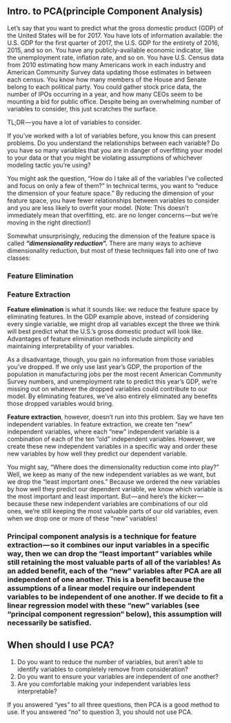 ## Intro. to PCA(principle Component Analysis)
Let’s say that you want to predict what the gross domestic product (GDP) of the United States will be for 2017. You have lots of information available: the U.S. GDP for the first quarter of 2017, the U.S. GDP for the entirety of 2016, 2015, and so on. You have any publicly-available economic indicator, like the unemployment rate, inflation rate, and so on. You have U.S. Census data from 2010 estimating how many Americans work in each industry and American Community Survey data updating those estimates in between each census. You know how many members of the House and Senate belong to each political party. You could gather stock price data, the number of IPOs occurring in a year, and how many CEOs seem to be mounting a bid for public office. Despite being an overwhelming number of variables to consider, this just scratches the surface.

TL;DR — you have a lot of variables to consider.

If you’ve worked with a lot of variables before, you know this can present problems. Do you understand the relationships between each variable? Do you have so many variables that you are in danger of overfitting your model to your data or that you might be violating assumptions of whichever modeling tactic you’re using?

You might ask the question, “How do I take all of the variables I’ve collected and focus on only a few of them?” In technical terms, you want to “reduce the dimension of your feature space.” By reducing the dimension of your feature space, you have fewer relationships between variables to consider and you are less likely to overfit your model. (Note: This doesn’t immediately mean that overfitting, etc. are no longer concerns — but we’re moving in the right direction!)

Somewhat unsurprisingly, reducing the dimension of the feature space is called ***“dimensionality reduction".***  There are many ways to achieve dimensionality reduction, but most of these techniques fall into one of two classes:
### Feature Elimination
### Feature Extraction

**Feature elimination** is what it sounds like: we reduce the feature space by eliminating features. In the GDP example above, instead of considering every single variable, we might drop all variables except the three we think will best predict what the U.S.’s gross domestic product will look like. Advantages of feature elimination methods include simplicity and maintaining interpretability of your variables.

As a disadvantage, though, you gain no information from those variables you’ve dropped. If we only use last year’s GDP, the proportion of the population in manufacturing jobs per the most recent American Community Survey numbers, and unemployment rate to predict this year’s GDP, we’re missing out on whatever the dropped variables could contribute to our model. By eliminating features, we’ve also entirely eliminated any benefits those dropped variables would bring.

**Feature extraction**, however, doesn’t run into this problem. Say we have ten independent variables. In feature extraction, we create ten “new” independent variables, where each “new” independent variable is a combination of each of the ten “old” independent variables. However, we create these new independent variables in a specific way and order these new variables by how well they predict our dependent variable.

You might say, “Where does the dimensionality reduction come into play?” Well, we keep as many of the new independent variables as we want, but we drop the “least important ones.” Because we ordered the new variables by how well they predict our dependent variable, we know which variable is the most important and least important. But — and here’s the kicker — because these new independent variables are combinations of our old ones, we’re still keeping the most valuable parts of our old variables, even when we drop one or more of these “new” variables!

### Principal component analysis is a technique for feature extraction — so it combines our input variables in a specific way, then we can drop the “least important” variables while still retaining the most valuable parts of all of the variables! As an added benefit, each of the “new” variables after PCA are all independent of one another. This is a benefit because the assumptions of a linear model require our independent variables to be independent of one another. If we decide to fit a linear regression model with these “new” variables (see “principal component regression” below), this assumption will necessarily be satisfied.


## When should I use PCA?
 1. Do you want to reduce the number of variables, but aren’t able to identify variables to completely remove from consideration?
 2. Do you want to ensure your variables are independent of one another?
 3. Are you comfortable making your independent variables less interpretable?

If you answered “yes” to all three questions, then PCA is a good method to use. If you answered “no” to question 3, you should not use PCA.
